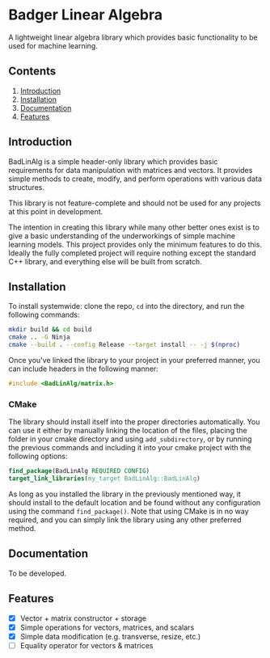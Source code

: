 # Badger Linear Algebra

A lightweight linear algebra library which provides basic functionality to be used for machine learning.

## Contents

1. [Introduction](#introduction)
2. [Installation](#installation)
3. [Documentation](#documentation)
4. [Features](#features)

## Introduction

BadLinAlg is a simple header-only library which provides basic requirements for data manipulation with matrices and vectors. It provides simple methods to create, modify, and perform operations with various data structures.

This library is not feature-complete and should not be used for any projects at this point in development.

The intention in creating this library while many other better ones exist is to give a basic understanding of the underworkings of simple machine learning models. This project provides only the minimum features to do this. Ideally the fully completed project will require nothing except the standard C++ library, and everything else will be built from scratch.

## Installation

To install systemwide: clone the repo, `cd` into the directory, and run the following commands:

```bash
mkdir build && cd build
cmake .. -G Ninja
cmake --build . --config Release --target install -- -j $(nproc)
```

Once you've linked the library to your project in your preferred manner, you can include headers in the following manner:

```cpp
#include <BadLinAlg/matrix.h>
```


### CMake

The library should install itself into the proper directories automatically. You can use it either by manually linking the location of the files, placing the folder in your cmake directory and using `add_subdirectory`, or by running the previous commands and including it into your cmake project with the following options:

```cmake
find_package(BadLinAlg REQUIRED CONFIG)
target_link_libraries(my_target BadLinAlg::BadLinAlg)
```

As long as you installed the library in the previously mentioned way, it should install to the default location and be found without any configuration using the command `find_package()`. Note that using CMake is in no way required, and you can simply link the library using any other preferred method.

## Documentation

To be developed.

## Features

 - [x] Vector + matrix constructor + storage
 - [x] Simple operations for vectors, matrices, and scalars
 - [x] Simple data modification (e.g. transverse, resize, etc.)
 - [ ] Equality operator for vectors & matrices

